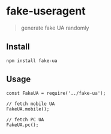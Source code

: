 # fake-useragent
> generate fake UA randomly

## Install
`npm install fake-ua` 

## Usage
```
const FakeUA = require('../fake-ua');

// fetch mobile UA
FakeUA.mobile();

// fetch PC UA
FakeUA.pc();
```
